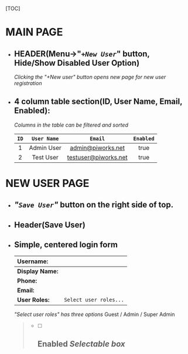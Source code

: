 

[TOC]

# MAIN PAGE

- ## HEADER(Menu->"*`+New User`*" button, Hide/Show Disabled User Option)

  *Clicking the "+New user" button opens new page for new user registration*

- ## 4 column table section(ID, User Name, Email, Enabled):

  *Columns in the table can be filtered and sorted*

  | `ID` | `User Name` |       `Email`        | `Enabled` |
  | :--: | :---------: | :------------------: | :-------: |
  |  1   | Admin User  |  admin@piworks.net   |   true    |
  |  2   |  Test User  | testuser@piworks.net |   true    |

  

# NEW USER PAGE

- ## *"`Save User`"* button on the right side of top. 

- ## Header(Save User)

- ## Simple, centered login form

  | Username:         |                        |
  | :---------------- | ---------------------- |
  | **Display Name:** |                        |
  | **Phone:**        |                        |
  | **Email:**        |                        |
  | **User Roles:**   | `Select user roles...` |

  *"Select user roles" has three options* Guest / Admin / Super Admin

  > - [ ] ## 		Enabled						*Selectable box*		

